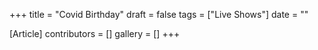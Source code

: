 +++
title = "Covid Birthday"
draft = false
tags = ["Live Shows"]
date = ""

[Article]
contributors = []
gallery = []
+++